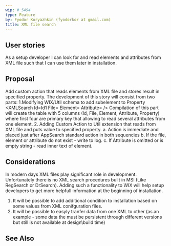 ```yaml
---
wip: # 5494
type: Feature
by: Fyodor Koryazhkin (fyodorkor at gmail.com)
title: XML file search
---
```


## User stories

As a setup developer I can look for and read elements and attributes from XML file such that I can use them later in installation.


## Proposal

Add custom action that reads elements from XML file and stores result in specified property.
The development of this story will consist from two parts:
1.Modifying WIX/Util schema to add subelement to Property
	<Property Name=SOME_PROPERTY...>
		<XMLSearch Id=Id1 File=<formatted path to file> Element=<XPath> Attribute=<name of attribute> />
	</Property>
	Compilation of this part will create the table with 5 columns (Id, File, Element, Attribute, Property) where first four are primary key that allowing to read several attributes from one element.
2. Adding Custom Action to Util extension that reads from XML file and puts value to specified property.
	a. Action is immediate and placed just after AppSearch standard action in both sequencies
	b. If the file, element or attribute do not exist - write to log.
	c. If Attribute is omitted or is empty string - read inner text of element.

## Considerations
In modern days XML files play significant role in development. Unfortunately there is no XML search procedures built in MSI (Like RegSearch or DrSearch). 
Adding such a functionality to WIX will help setup developers to get more helpfull information at the beginning of installation.
1. It will be possible to add additional condition to installation based on some values from XML conifguration files.
2. It will be possible to easyly tranfer data from one XML to other (as an example - some data the must be persistent through different versions but still is not available at design\build time) 


## See Also
